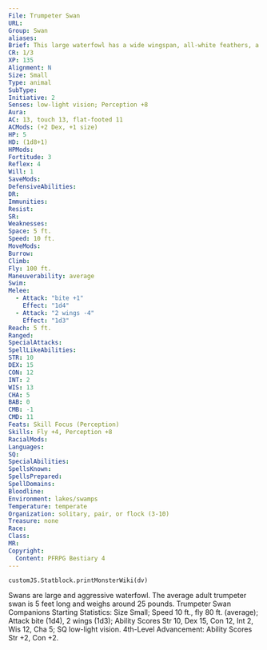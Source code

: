 ```yaml
---
File: Trumpeter Swan
URL: 
Group: Swan
aliases: 
Brief: This large waterfowl has a wide wingspan, all-white feathers, a black bill, and a long, curving neck.
CR: 1/3
XP: 135
Alignment: N
Size: Small
Type: animal
SubType: 
Initiative: 2
Senses: low-light vision; Perception +8
Aura: 
AC: 13, touch 13, flat-footed 11
ACMods: (+2 Dex, +1 size)
HP: 5
HD: (1d8+1)
HPMods: 
Fortitude: 3
Reflex: 4
Will: 1
SaveMods: 
DefensiveAbilities: 
DR: 
Immunities: 
Resist: 
SR: 
Weaknesses: 
Space: 5 ft.
Speed: 10 ft.
MoveMods: 
Burrow: 
Climb: 
Fly: 100 ft.
Maneuverability: average
Swim: 
Melee: 
  - Attack: "bite +1"
    Effect: "1d4"
  - Attack: "2 wings -4"
    Effect: "1d3"
Reach: 5 ft.
Ranged: 
SpecialAttacks: 
SpellLikeAbilities: 
STR: 10
DEX: 15
CON: 12
INT: 2
WIS: 13
CHA: 5
BAB: 0
CMB: -1
CMD: 11
Feats: Skill Focus (Perception)
Skills: Fly +4, Perception +8
RacialMods: 
Languages: 
SQ: 
SpecialAbilities: 
SpellsKnown: 
SpellsPrepared: 
SpellDomains: 
Bloodline: 
Environment: lakes/swamps
Temperature: temperate
Organization: solitary, pair, or flock (3-10)
Treasure: none
Race: 
Class: 
MR: 
Copyright:
  Content: PFRPG Bestiary 4
---
```

```dataviewjs
customJS.Statblock.printMonsterWiki(dv)
```
Swans are large and aggressive waterfowl. The average adult trumpeter swan is 5 feet long and weighs around 25 pounds.  Trumpeter Swan Companions  Starting Statistics: Size Small; Speed 10 ft., fly 80 ft. (average); Attack bite (1d4), 2 wings (1d3); Ability Scores Str 10, Dex 15, Con 12, Int 2, Wis 12, Cha 5; SQ low-light vision. 4th-Level Advancement: Ability Scores Str +2, Con +2.
